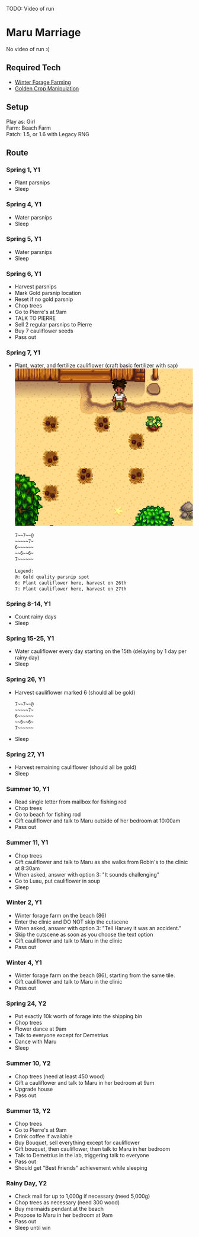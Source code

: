 TODO: Video of run  

# Maru Marriage 

No video of run :(

## Required Tech
- [Winter Forage Farming](../../tech/winter_forage_farming.md)
- [Golden Crop Manipulation](../../tech/golden_crop_manipulation.md)

## Setup

Play as: Girl  
Farm: Beach Farm  
Patch: 1.5, or 1.6 with Legacy RNG  

## Route

### Spring 1, Y1
- Plant parsnips
- Sleep

### Spring 4, Y1
- Water parsnips
- Sleep

### Spring 5, Y1
- Water parsnips
- Sleep

### Spring 6, Y1
- Harvest parsnips
- Mark Gold parsnip location
- Reset if no gold parsnip
- Chop trees
- Go to Pierre's at 9am
- TALK TO PIERRE
- Sell 2 regular parsnips to Pierre
- Buy 7 cauliflower seeds
- Pass out

### Spring 7, Y1
- Plant, water, and fertilize cauliflower (craft basic fertilizer with sap)
  ![Maru Crop Manip](../../img/maru_crop_manip.png)
  ```
  7~~7~~@
  ~~~~~7~
  6~~~~~~
  ~~6~~6~
  7~~~~~~
  
  Legend:
  @: Gold quality parsnip spot  
  6: Plant cauliflower here, harvest on 26th
  7: Plant cauliflower here, harvest on 27th  
  ```

### Spring 8-14, Y1
- Count rainy days
- Sleep

### Spring 15-25, Y1
- Water cauliflower every day starting on the 15th (delaying by 1 day per rainy day)
- Sleep

### Spring 26, Y1
- Harvest cauliflower marked 6 (should all be gold)
  ```
  7~~7~~@
  ~~~~~7~
  6~~~~~~
  ~~6~~6~
  7~~~~~~
  ```
- Sleep

### Spring 27, Y1
- Harvest remaining cauliflower (should all be gold)
- Sleep

### Summer 10, Y1
- Read single letter from mailbox for fishing rod
- Chop trees
- Go to beach for fishing rod
- Gift cauliflower and talk to Maru outside of her bedroom at 10:00am
- Pass out

### Summer 11, Y1
- Chop trees
- Gift cauliflower and talk to Maru as she walks from Robin's to the clinic at 8:30am
- When asked, answer with option 3: "It sounds challenging"
- Go to Luau, put cauliflower in soup
- Sleep

### Winter 2, Y1
- Winter forage farm on the beach (86)
- Enter the clinic and DO NOT skip the cutscene
- When asked, answer with option 3: "Tell Harvey it was an accident."
- Skip the cutscene as soon as you choose the text option
- Gift cauliflower and talk to Maru in the clinic
- Pass out

### Winter 4, Y1
- Winter forage farm on the beach (86), starting from the same tile.
- Gift cauliflower and talk to Maru in the clinic
- Pass out

### Spring 24, Y2
- Put exactly 10k worth of forage into the shipping bin
- Chop trees
- Flower dance at 9am
- Talk to everyone except for Demetrius
- Dance with Maru
- Sleep

### Summer 10, Y2
- Chop trees (need at least 450 wood)
- Gift a cauliflower and talk to Maru in her bedroom at 9am
- Upgrade house
- Pass out

### Summer 13, Y2
- Chop trees
- Go to Pierre's at 9am
- Drink coffee if available
- Buy Bouquet, sell everything except for cauliflower
- Gift bouquet, then cauliflower, then talk to Maru in her bedroom
- Talk to Demetrius in the lab, triggering talk to everyone
- Pass out
- Should get "Best Friends" achievement while sleeping

### Rainy Day, Y2
- Check mail for up to 1,000g if necessary (need 5,000g)
- Chop trees as necessary (need 300 wood)
- Buy mermaids pendant at the beach
- Propose to Maru in her bedroom at 9am
- Pass out
- Sleep until win

